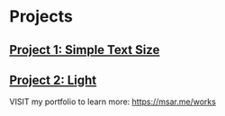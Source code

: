 # Projects

## [Project 1: Simple Text Size](./screen-text)

## [Project 2: Light](./light)


VISIT my portfolio to learn more: https://msar.me/works

